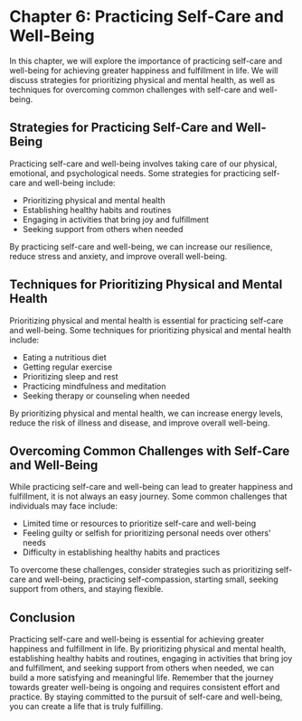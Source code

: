 Chapter 6: Practicing Self-Care and Well-Being
==============================================

In this chapter, we will explore the importance of practicing self-care and well-being for achieving greater happiness and fulfillment in life. We will discuss strategies for prioritizing physical and mental health, as well as techniques for overcoming common challenges with self-care and well-being.

Strategies for Practicing Self-Care and Well-Being
--------------------------------------------------

Practicing self-care and well-being involves taking care of our physical, emotional, and psychological needs. Some strategies for practicing self-care and well-being include:

* Prioritizing physical and mental health
* Establishing healthy habits and routines
* Engaging in activities that bring joy and fulfillment
* Seeking support from others when needed

By practicing self-care and well-being, we can increase our resilience, reduce stress and anxiety, and improve overall well-being.

Techniques for Prioritizing Physical and Mental Health
------------------------------------------------------

Prioritizing physical and mental health is essential for practicing self-care and well-being. Some techniques for prioritizing physical and mental health include:

* Eating a nutritious diet
* Getting regular exercise
* Prioritizing sleep and rest
* Practicing mindfulness and meditation
* Seeking therapy or counseling when needed

By prioritizing physical and mental health, we can increase energy levels, reduce the risk of illness and disease, and improve overall well-being.

Overcoming Common Challenges with Self-Care and Well-Being
----------------------------------------------------------

While practicing self-care and well-being can lead to greater happiness and fulfillment, it is not always an easy journey. Some common challenges that individuals may face include:

* Limited time or resources to prioritize self-care and well-being
* Feeling guilty or selfish for prioritizing personal needs over others' needs
* Difficulty in establishing healthy habits and practices

To overcome these challenges, consider strategies such as prioritizing self-care and well-being, practicing self-compassion, starting small, seeking support from others, and staying flexible.

Conclusion
----------

Practicing self-care and well-being is essential for achieving greater happiness and fulfillment in life. By prioritizing physical and mental health, establishing healthy habits and routines, engaging in activities that bring joy and fulfillment, and seeking support from others when needed, we can build a more satisfying and meaningful life. Remember that the journey towards greater well-being is ongoing and requires consistent effort and practice. By staying committed to the pursuit of self-care and well-being, you can create a life that is truly fulfilling.
